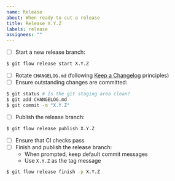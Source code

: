 ```yaml
---
name: Release
about: When ready to cut a release
title: Release X.Y.Z
labels: release
assignees: ""
---
```


- [ ] Start a new release branch:

```bash
$ git flow release start X.Y.Z
```

- [ ] Rotate `CHANGELOG.md` (following [Keep a Changelog](https://keepachangelog.com/) principles)
- [ ] Ensure outstanding changes are committed:

```bash
$ git status # Is the git staging area clean?
$ git add CHANGELOG.md
$ git commit -m "X.Y.Z"
```

- [ ] Publish the release branch:

```bash
$ git flow release publish X.Y.Z
```

- [ ] Ensure that CI checks pass
- [ ] Finish and publish the release branch:
  - When prompted, keep default commit messages
  - Use `X.Y.Z` as the tag message

```bash
$ git flow release finish -p X.Y.Z
```
